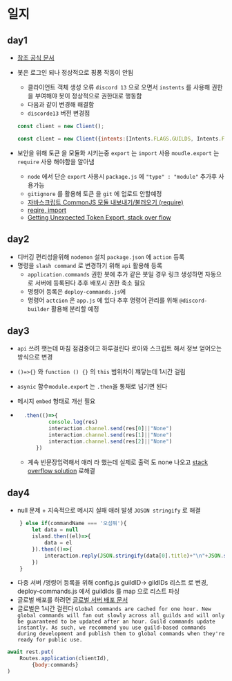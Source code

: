 # 일지
## day1
* [참조 공식 문서](https://discordjs.guide/#before-you-begin)
* 봇은 로그인 되나 정상적으로 핑퐁 작동이 안됨
	* 클라이언트 객체 생성 오류 `discord 13` 으로 오면서 `instents` 를 사용해 권한을 부여해야 봇이 정상적으로 권한대로 행동함
	* 다음과 같이 변경해 해결함
	* `discorde13` 버전 변경점
	```js
	const client = new Client();
	```

	```js
	const client = new Client({intents:[Intents.FLAGS.GUILDS, Intents.FLAGS.GUILD_MESSAGES]});
	```
* 보안을 위해 토큰 을 모듈화 시키는중  `export` 는 `import` 사용 `moudle.export` 는 `require` 사용 해야함을 알아냄

	* `node` 에서 단순 `export` 사용시 `package.js` 에 `"type" : "module"` 추가후 사용가능
	* `gitignore` 를 활용해 토큰 을 `git` 에 업로드 안할예정
	* [자바스크립트 CommonJS 모듈 내보내기/불러오기 (require)](https://www.daleseo.com/js-module-require/#:~:text=%EC%9E%90%EB%B0%94%EC%8A%A4%ED%81%AC%EB%A6%BD%ED%8A%B8%20%EA%B0%9C%EB%B0%9C%EC%9D%84%20%ED%95%98%EB%8B%A4,%EC%83%88%EB%A1%AD%EA%B2%8C%20%EB%8F%84%EC%9E%85%EB%90%9C%20%ED%82%A4%EC%9B%8C%EB%93%9C%EC%9E%85%EB%8B%88%EB%8B%A4.)
	* [reqire, import](https://velog.io/@bacccine/%ED%8C%8C%EC%9D%BC-%EC%88%98%EC%A0%95%EA%B8%B0)
	* [Getting Unexpected Token Export, stack over flow](https://stackoverflow.com/questions/38296667/getting-unexpected-token-export)
## day2
* 디버깅 편리성을위해 `nodemon` 설치 `package.json` 에 `action` 등록
* 명령을 `slash command` 로 변경하기 위해 `api` 활용해 등록
	* `application.commands` 권한 봇에 추가 같은 봇일 경우 링크 생성하면 자동으로 서버에 등록된다 추후 배포시 권한 축소 필요
	* 명령어 등록은 `deploy-commands.js`에
	* 명령어 `actcion` 은 `app.js` 에 있다 추후 명령어 관리를 위해 `@discord-builder` 활용해 분리할 예정
## day3
* `api` 쓰려 햇는데 마침 점검중이고 하루걸린다 로아와 스크립트 해서 정보 얻어오는 방식으로 변경
* `()=>{}` 와 `function () {}` 의 `this` 범위차이 꺠닿는데 1시간 걸림
* `asynic` 함수`module.expor`t 는 `.then`을 통채로 넘기면 된다
* 메시지 `embed` 형태로 개선 필요
* ```js
	.then(()=>{
			console.log(res)
			interaction.channel.send(res[0]||"None")
			interaction.channel.send(res[1]||"None")
			interaction.channel.send(res[2]||"None")
		})
	```

	* 계속 빈문장입력해서 애러 라 했는데 실제로 출력 도 none 나오고
	[stack overflow solution](https://stackoverflow.com/questions/53907056/how-to-fix-discordapierror-cannot-send-an-empty-message) 로해결
## day4
* null 문제 + 지속적으로 메시지 실패 애러 발생 `JOSON stringify` 로 해결
```js
	} else if(commandName === '오섬뭐'){
		let data = null
		island.then((el)=>{
			data = el
		}).then(()=>{
			interaction.reply(JSON.stringify(data[0].title)+"\n"+JSON.stringify(data[1].title)+"\n"+JSON.stringify(data[2].title))
		})
	}
```
* 다중 서버  /명령어 등록을 위해 config.js guildID-> gildIDs 리스트 로 변경, deploy-commands.js 에서 guildIds 를 map 으로 리스트 파싱
* 글로벌 배포를 하려면 [글로벌 서버 배포 문서](https://discordjs.guide/interactions/slash-commands.html#global-commands)
* 글로벌은 1시간 걸린다 `Global commands are cached for one hour. New global commands will fan out slowly across all guilds and will only be guaranteed to be updated after an hour. Guild commands update instantly. As such, we recommend you use guild-based commands during development and publish them to global commands when they're ready for public use.`
```js
await rest.put(
	Routes.application(clientId),
		{body:commands}
)
```
